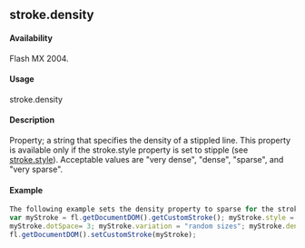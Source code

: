 ## stroke.density

#### Availability

Flash MX 2004.

#### Usage

stroke.density

#### Description

Property; a string that specifies the density of a stippled line. This property is available only if the stroke.style property is set to stipple (see [stroke.style](#!AdobeDocs/developers-animatesdk-docs/test/Stroke_object/stroke20.md)). Acceptable values are "very dense", "dense", "sparse", and "very sparse".

#### Example

```javascript
The following example sets the density property to sparse for the stroke style of stipple:
var myStroke = fl.getDocumentDOM().getCustomStroke(); myStroke.style = "stipple";
myStroke.dotSpace= 3; myStroke.variation = "random sizes"; myStroke.density = "sparse";
fl.getDocumentDOM().setCustomStroke(myStroke);

```